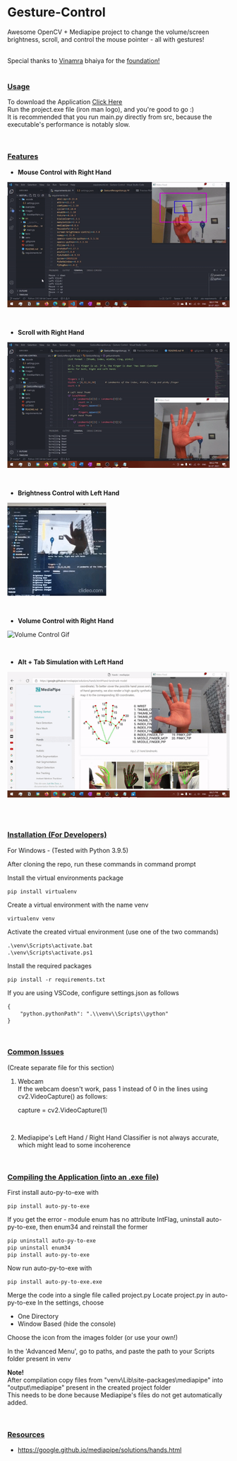# Gesture-Control
Awesome OpenCV + Mediapipe project to change the volume/screen brightness, scroll, and control the mouse pointer - all with gestures!

<br>
Special thanks to <a href="https://github.com/vinamrak">Vinamra</a> bhaiya for the <a href="https://www.youtube.com/watch?v=SlqHa2R9RYg">foundation!</a>
<br>


<br>

### <u>Usage</u>

To download the Application <a href="https://github.com/Chasmiccoder/Gesture-Control/releases/download/v1.0/Gesture-Control-Application.zip">Click Here</a> 
<br>
Run the project.exe file (iron man logo), and you're good to go :)
<br>
It is recommended that you run main.py directly from src, because the executable's performance is notably slow.

<br>

### <u>Features</u>

* <b>Mouse Control with Right Hand</b>

![Mouse Control Gif](./images/mouse-control.gif)

<br>

* <b>Scroll with Right Hand</b>

![Scroll Gif](./images/scroll-control.gif)

<br>

* <b>Brightness Control with Left Hand</b>

![Brightness Control Gif](./images/brightness-control.gif)

<br>

* <b>Volume Control with Right Hand</b>

![Volume Control Gif](./images/volume-control.gif)

<br>

* <b>Alt + Tab Simulation with Left Hand</b>

![Alt + Tab Gif](./images/alt-tab-control.gif)

<br>
<br>

### <u>Installation (For Developers)</u>

For Windows - (Tested with Python 3.9.5)

After cloning the repo, run these commands in command prompt

Install the virtual environments package

    pip install virtualenv

Create a virtual environment with the name venv

    virtualenv venv

Activate the created virtual environment (use one of the two commands)

    .\venv\Scripts\activate.bat
    .\venv\Scripts\activate.ps1

Install the required packages

    pip install -r requirements.txt

If you are using VSCode, configure settings.json as follows

    {
        "python.pythonPath": ".\\venv\\Scripts\\python"
    }

<br>

### <u>Common Issues</u>

(Create separate file for this section) 
<br>
1) Webcam <br>
If the webcam doesn't work, pass 1 instead of 0 in the lines using cv2.VideoCapture()
as follows:
    
    capture = cv2.VideoCapture(1)

<br>

2) Mediapipe's Left Hand / Right Hand Classifier is not always accurate, which might lead to some incoherence

<br>

### <u>Compiling the Application (into an .exe file)</u>

First install auto-py-to-exe with

    pip install auto-py-to-exe


If you get the error - module enum has no attribute IntFlag,
uninstall auto-py-to-exe, then enum34 and reinstall the former

    pip uninstall auto-py-to-exe
    pip uninstall enum34
    pip install auto-py-to-exe

Now run auto-py-to-exe with

    pip install auto-py-to-exe.exe

Merge the code into a single file called project.py
Locate project.py in auto-py-to-exe
In the settings, choose
* One Directory
* Window Based (hide the console)

Choose the icon from the images folder (or use your own!)

In the 'Advanced Menu', go to paths, and paste the path to your Scripts folder present in venv


<b>Note!</b>
<br>
After compilation copy files from "venv\Lib\site-packages\mediapipe" 
into "output\mediapipe" present in the created project folder
<br>
This needs to be done because Mediapipe's files do not get automatically added.

<br>

### <u>Resources</u>

* https://google.github.io/mediapipe/solutions/hands.html

